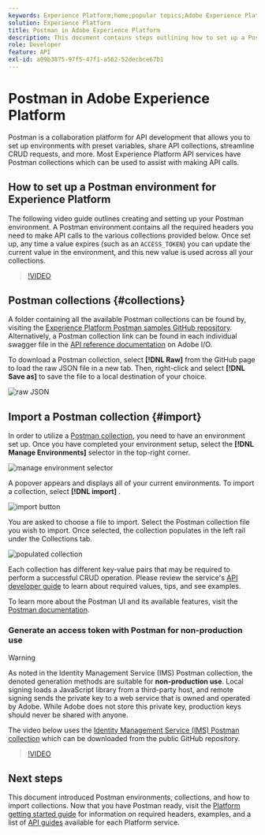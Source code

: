 ```yaml
---
keywords: Experience Platform;home;popular topics;Adobe Experience Platform;api guide;platform api guide;introduction to platform;developer guide
solution: Experience Platform
title: Postman in Adobe Experience Platform
description: This document contains steps outlining how to set up a Postman environment, import Postman collections, and a list of available collections for each Platform service.
role: Developer
feature: API
exl-id: a09b3875-97f5-47f1-a562-52decbce67b1
---
```

# Postman in Adobe Experience Platform

Postman is a collaboration platform for API development that allows you to set up environments with preset variables, share API collections, streamline CRUD requests, and more. Most Experience Platform API services have Postman collections which can be used to assist with making API calls.

## How to set up a Postman environment for Experience Platform

The following video guide outlines creating and setting up your Postman environment. A Postman environment contains all the required headers you need to make API calls to the various collections provided below. Once set up, any time a value expires (such as an `ACCESS_TOKEN`) you can update the current value in the environment, and this new value is used across all your collections.

>[!VIDEO](https://video.tv.adobe.com/v/28832)

## Postman collections {#collections}

A folder containing all the available Postman collections can be found by, visiting the [Experience Platform Postman samples GitHub repository](https://github.com/adobe/experience-platform-postman-samples/tree/master/apis/experience-platform). Alternatively, a Postman collection link can be found in each individual swagger file in the [API reference documentation](https://www.adobe.com/go/platform-api-reference-en) on Adobe I/O.

To download a Postman collection, select **[!DNL Raw]** from the GitHub page to load the raw JSON file in a new tab. Then, right-click and select **[!DNL Save as]** to save the file to a local destination of your choice.

![raw JSON](./images/api-guide/raw-collection.PNG)

## Import a Postman collection {#import}

In order to utilize a [Postman collection](#collections), you need to have an environment set up. Once you have completed your environment setup, select the **[!DNL Manage Environments]** selector in the top-right corner.

![manage environment selector](./images/api-guide/environment-selector.png)

A popover appears and displays all of your current environments. To import a collection, select **[!DNL import]** .

![import button](./images/api-guide/import-collection.png)

You are asked to choose a file to import. Select the Postman collection file you wish to import. Once selected, the collection populates in the left rail under the Collections tab.

![populated collection](./images/api-guide/imported-collection.png)

Each collection has different key-value pairs that may be required to perform a successful CRUD operation. Please review the service's [API developer guide](api-guide.md#api-guides) to learn about required values, tips, and see examples.

To learn more about the Postman UI and its available features, visit the [Postman documentation](https://learning.postman.com/docs/getting-started/navigating-postman/).

### Generate an access token with Postman for non-production use

>[!WARNING]
>
>As noted in the Identity Management Service (IMS) Postman collection, the denoted generation methods are suitable for **non-production use**. Local signing loads a JavaScript library from a third-party host, and remote signing sends the private key to a web service that is owned and operated by Adobe. While Adobe does not store this private key, production keys should never be shared with anyone.

The video below uses the [Identity Management Service (IMS) Postman collection](https://github.com/adobe/experience-platform-postman-samples/blob/master/apis/ims/Identity%20Management%20Service.postman_collection.json) which can be downloaded from the public GitHub repository.

>[!VIDEO](https://video.tv.adobe.com/v/29698/?quality=12&learn=on)

## Next steps

This document introduced Postman environments, collections, and how to import collections. Now that you have Postman ready, visit the [Platform getting started guide](api-guide.md) for information on required headers, examples, and a list of [API guides](api-guide.md#api-guides) available for each Platform service.
